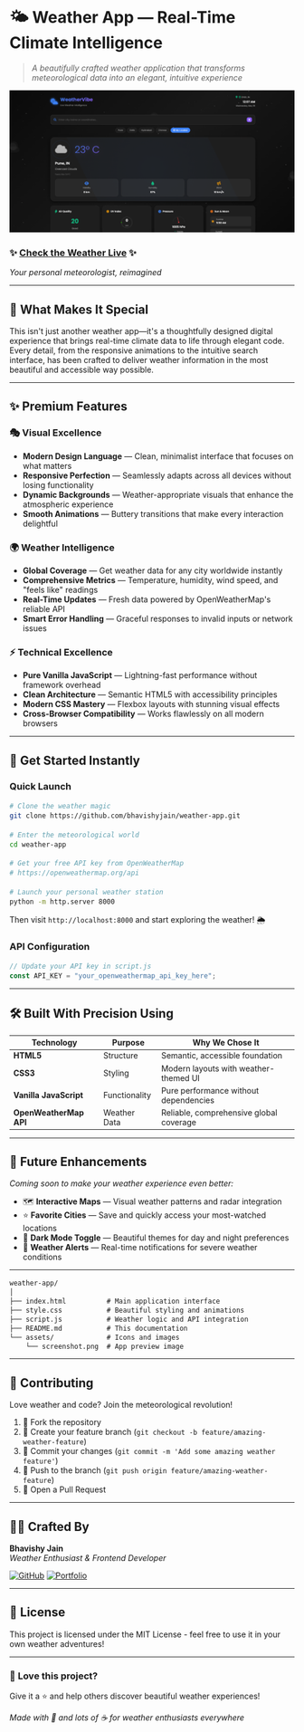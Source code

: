 # 🌤️ Weather App — Real-Time Climate Intelligence

> _A beautifully crafted weather application that transforms meteorological data into an elegant, intuitive experience_

![Weather App Showcase](/images/1.png)

### ✨ **[Check the Weather Live](https://bhavishyjain.github.io/weather-app)** ✨

_Your personal meteorologist, reimagined_

---

## 🎨 **What Makes It Special**

This isn't just another weather app—it's a thoughtfully designed digital experience that brings real-time climate data to life through elegant code. Every detail, from the responsive animations to the intuitive search interface, has been crafted to deliver weather information in the most beautiful and accessible way possible.

---

## ✨ **Premium Features**

### 🎭 **Visual Excellence**

- **Modern Design Language** — Clean, minimalist interface that focuses on what matters
- **Responsive Perfection** — Seamlessly adapts across all devices without losing functionality
- **Dynamic Backgrounds** — Weather-appropriate visuals that enhance the atmospheric experience
- **Smooth Animations** — Buttery transitions that make every interaction delightful

### 🌍 **Weather Intelligence**

- **Global Coverage** — Get weather data for any city worldwide instantly
- **Comprehensive Metrics** — Temperature, humidity, wind speed, and "feels like" readings
- **Real-Time Updates** — Fresh data powered by OpenWeatherMap's reliable API
- **Smart Error Handling** — Graceful responses to invalid inputs or network issues

### ⚡ **Technical Excellence**

- **Pure Vanilla JavaScript** — Lightning-fast performance without framework overhead
- **Clean Architecture** — Semantic HTML5 with accessibility principles
- **Modern CSS Mastery** — Flexbox layouts with stunning visual effects
- **Cross-Browser Compatibility** — Works flawlessly on all modern browsers

---

## 🚀 **Get Started Instantly**

### Quick Launch

```bash
# Clone the weather magic
git clone https://github.com/bhavishyjain/weather-app.git

# Enter the meteorological world
cd weather-app

# Get your free API key from OpenWeatherMap
# https://openweathermap.org/api

# Launch your personal weather station
python -m http.server 8000
```

Then visit `http://localhost:8000` and start exploring the weather! 🌦️

### API Configuration

```javascript
// Update your API key in script.js
const API_KEY = "your_openweathermap_api_key_here";
```

---

## 🛠️ **Built With Precision Using**

| Technology             | Purpose       | Why We Chose It                         |
| ---------------------- | ------------- | --------------------------------------- |
| **HTML5**              | Structure     | Semantic, accessible foundation         |
| **CSS3**               | Styling       | Modern layouts with weather-themed UI   |
| **Vanilla JavaScript** | Functionality | Pure performance without dependencies   |
| **OpenWeatherMap API** | Weather Data  | Reliable, comprehensive global coverage |

---

## 🔮 **Future Enhancements**

_Coming soon to make your weather experience even better:_

- 🗺️ **Interactive Maps** — Visual weather patterns and radar integration
- ⭐ **Favorite Cities** — Save and quickly access your most-watched locations
- 🌙 **Dark Mode Toggle** — Beautiful themes for day and night preferences
- 🚨 **Weather Alerts** — Real-time notifications for severe weather conditions

---

```
weather-app/
│
├── index.html          # Main application interface
├── style.css           # Beautiful styling and animations
├── script.js           # Weather logic and API integration
├── README.md           # This documentation
└── assets/             # Icons and images
    └── screenshot.png  # App preview image
```

---

## 🤝 **Contributing**

Love weather and code? Join the meteorological revolution!

1. 🍴 Fork the repository
2. 🌿 Create your feature branch (`git checkout -b feature/amazing-weather-feature`)
3. 💫 Commit your changes (`git commit -m 'Add some amazing weather feature'`)
4. 🚀 Push to the branch (`git push origin feature/amazing-weather-feature`)
5. 🎉 Open a Pull Request

---

## 👨‍💻 **Crafted By**

**Bhavishy Jain**  
_Weather Enthusiast & Frontend Developer_

[![GitHub](https://img.shields.io/badge/GitHub-@bhavishyjain-181717?style=for-the-badge&logo=github)](https://github.com/bhavishyjain)
[![Portfolio](https://img.shields.io/badge/Portfolio-Visit_Now-4A90E2?style=for-the-badge&logo=safari)](https://bhavishyjain.vercel.app/)

---

## 📜 **License**

This project is licensed under the MIT License - feel free to use it in your own weather adventures!

---

### 🌟 **Love this project?**

Give it a ⭐ and help others discover beautiful weather experiences!

_Made with 💙 and lots of ☕ for weather enthusiasts everywhere_
